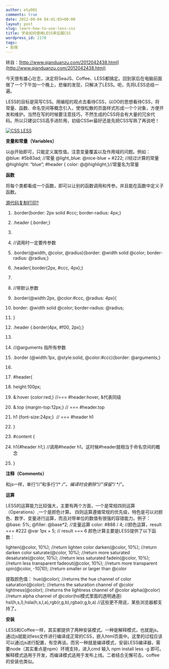```yaml
---
author: ety001
comments: true
date: 2012-09-04 04:41:03+00:00
layout: post
slug: learn-how-to-use-less-css
title: 学会如何使用LESS来征服CSS
wordpress_id: 2178
tags:
- 前端
---
```


转自：[http://www.qianduanzu.com/2012042438.html](http://www.qianduanzu.com/2012042438.html)

今天很有雄心壮志，决定将SeaJS、Coffee、LESS都搞定。回到家后在电脑前面做了一个下午加一个晚上，悲催的发现，只解决了LESS。呃，先将LESS总结一遍。

LESS的目标是简写CSS。用编程的观点去看待CSS，以OO的思想看待CSS，将常量、函数、命名空间等概念引入，使很松散的页面样式形成一个个对象，方便开发和维护。当然在写的时候要注意技巧，不然生成的CSS将会有大量的冗余代码。所以只建议CSS高手进阶用，初级CSSer最好还是先把CSS写熟了再说吧！

[![CSS LESS](http://www.qianduanzu.com/wp-content/uploads/2012/04/11-300x180.jpg)](http://www.qianduanzu.com/wp-content/uploads/2012/04/11.jpg)



**变量和常量（Variables）**

以@开始即可，只能定义属性值。注意变量覆盖以及作用域的问题。例如：
@blue: #5b83ad; //常量
@light_blue: @nice-blue + #222; //经过计算的常量
@highlight: “blue”; #header { color: @@highlight;}//常量名为常量

**<!-- more -->函数**

将每个类都看成一个函数，即可以让别的函数调用和传参。并且能在函数中定义子函数。








[源代码](http://www.qianduanzu.com/2012042438.html#)[复制](http://www.qianduanzu.com/2012042438.html#)[打印](http://www.qianduanzu.com/2012042438.html#)[?](http://www.qianduanzu.com/2012042438.html#)









  1. .border{border: 2px solid #ccc; border-radius: 4px;}


  2. .header {.border;}


  3.

  4. //调用时一定要传参数


  5. .border(@width, @color, @radius){border: @width solid @color; border-radius: @radius;}


  6. .header{.border(2px, #ccc, 4px);}


  7.

  8. //带默认参数


  9. .border(@width:2px, @color:#ccc, @radius: 4px){


  10. border: @width solid @color; border-radius: @radius;


  11. }


  12. .header {.border(4px, #f00, 2px);}


  13.

  14. //@arguments 指所有参数


  15. .border (@width:1px, @style:solid, @color:#ccc){border: @arguments;}


  16.

  17. #header{


  18. height:100px;


  19. &:hover {color:red;} //=== #header:hover, &代表同级


  20. &.top {margin-top:12px;} // === #header.top


  21. h1 {font-size:24px;}  // === #header h1


  22. }


  23. #content {


  24. h1{#header h1;} //调用#header h1。这时候#header就相当于命名空间的概念


  25. }





**注释（Comments）**

和js一样，单行“//”和多行“/* */”。编译时会删除“//”保留“/* */”。

**运算**

LESS的运算能力比较强大，主要有两个方面，一个是常规四则运算（Operations）,一个是颜色计算。
四则运算遵循常规的优先级，特色是可以对颜色、数字、变量进行运算，而且对带单位的数值有很强的容错能力。例子：
@base: 5%; @filler: @base*2; //变量运算
color: #888 / 4; //颜色运算，result === #222
@var 1px + 5; // result === 6
颜色计算主要是LESS提供了以下函数：

lighten(@color, 10%); //return lighten color
darken(@color, 10%); //return darken color
saturate(@color, 10%); //return more saturated
desaturate(@color, 10%); //return less saturated
fadein(@color, 10%); //return less transparent
fadeout(@color, 10%); //return more transparent
spin(@color, -10|10); //return smaller or larger than @color

提取颜色值：
hue(@color); //returns the hue channel of color
saturation(@color); //returns the saturation channel of @color
lightness(@color); //returns the lightness channel of @color
alpha(@color) //return alpha channel of @color(hsl模式里面的透明通道)
hsl(h,s,l),hsla(h,s,l,a),rgb(r,g,b),rgba(r,g,b,a) //这些更不用说，某些浏览器都支持了。

**安装**

LESS和Coffee一样，其实都提供了两种安装模式。一种是解释模式，也就是js。通过js就能对less文件进行编译成正常的CSS，嵌入html页面中。这里的过程应该可以通过js进行配置，有空再谈。而另一种就是编译模式，安装LESS编译器，需要node（其实重点是npm）环境支持，进入cmd 输入 npm install less -g 即可。解释模式适用于开发，而编译模式适用于发布上线。二者结合无懈可击。coffee的安装也类似。
